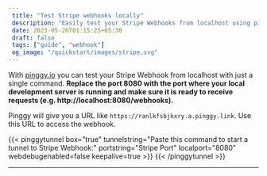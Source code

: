 ```yaml
---
 title: "Test Stripe webhooks locally"
 description: "Easily test your Stripe Webhooks from localhost using pinggy, ensuring a smooth integration with just a single command." 
 date: 2023-05-26T01:15:25+05:30 
 draft: false 
 tags: ["guide", "webhook"]
 og_image: "/quickstart/images/stripe.svg"
---
```


With [pinggy.io](https://pinggy.io) you can test your Stripe Webhook from localhost with just a single command. **Replace the port 8080 with the port where your local development server is running and make sure it is ready to receive requests (e.g. http://localhost:8080/webhooks).**

Pinggy will give you a URL like `https://ranlkfsbjkxry.a.pinggy.link`. Use this URL to access the webhook.

{{< pinggytunnel box="true" tunnelstring="Paste this command to start a tunnel to Stripe Webhook:" portstring="Stripe Port" localport="8080" webdebugenabled=false keepalive=true >}}
{{< /pinggytunnel >}}

<hr>
